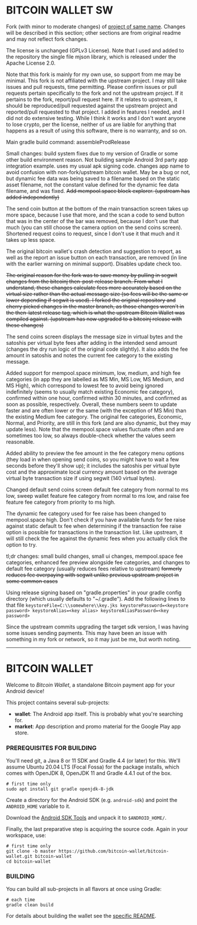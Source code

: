 # BITCOIN WALLET SW

Fork (with minor to moderate changes) of [project of same name](https://github.com/bitcoin-wallet/bitcoin-wallet).
Changes will be described in this section; other sections are from original readme and may not reflect fork changes.

The license is unchanged (GPLv3 License). Note that I used and added to the repository the single file mjson library,
which is released under the Apache License 2.0.

Note that this fork is mainly for my own use, so support from me may be minimal. This fork is not affiliated with the upstream
project. I may still take issues and pull requests, time permitting. Please confirm issues or pull requests pertain specifically
to the fork and not the upstream project. If it pertains to the fork, report/pull request here. If it relates to upstream, it
should be reproduced/pull requested against the upstream project and reported/pull requested to that project. I added in features
I needed, and I did not do extensive testing. While I think it works and I don't want anyone to lose crypto, per the license,
neither of us are liable for anything that happens as a result of using this software, there is no warranty, and so on.

Main gradle build command: assembleProdRelease

Small changes: build system fixes due to my version of Gradle or some other build environment reason. Not building sample
Android 3rd party app integration example. uses my usual apk signing code. changes app name to avoid confusion with non-fork/upstream
bitcoin wallet. May be a bug or not, but dynamic fee data was being saved to a filename based on the static asset filename,
not the constant value defined for the dynamic fee data filename, and was fixed. ~~Add mempool.space block explorer. (upstream has
added independently)~~

The send coin button at the bottom of the main transaction screen takes up more space, because I use that more, and the scan a code
to send button that was in the center of the bar was removed, because I don't use that much (you can still choose the camera option
on the send coins screen). Shortened request coins to request, since I don't use it that much and it takes up less space.

The original bitcoin wallet's crash detection and suggestion to report, as well as the report an issue button on each transaction,
are removed (in line with the earlier warning on minimal support). Disables update check too.

~~The original reason for the fork was to save money by pulling in segwit changes from the bitcoinj then-post-release branch.
From what I understand, these changes calculate fees more accurately based on the virtual size rather than the actual message size (so
fees will be the same or lower depending if segwit is used). I forked the original repository and cherry picked changes in the master
branch, as those changes weren't in the then-latest release tag, which is what the upstream Bitcoin Wallet was compiled against. (upstream
has now upgraded to a bitcoinj release with these changes)~~

The send coins screen displays the message size in virtual bytes and the satoshis per virtual byte fees after adding in the intended
send amount (changes the dry run logic of the original code slightly). It also adds the fee amount in satoshis and notes the current
fee category to the existing message.

Added support for mempool.space minimum, low, medium, and high fee categories (in app they are labelled as MS Min, MS Low,
MS Medium, and MS High), which correspond to lowest fee to avoid being ignored indefinitely (seems to usually match existing
Economic fee category), confirmed within one hour, confirmed within 30 minutes, and confirmed as soon as possible, respectively.
Overall, these numbers seem to update faster and are often lower or the same (with the exception of MS Min) than the existing
Medium fee category. The original fee categories, Economic, Normal, and Priority, are still in this fork (and are also dynamic, but they
may update less). Note that the mempool.space values fluctuate often and are sometimes too low, so always double-check whether the values seem reasonable.

Added ability to preview the fee amount in the fee category menu options (they load in when opening send coins, so you might have to wait
a few seconds before they'll show up); it includes the satoshis per virtual byte cost and the approximate local currency amount based on
the average virtual byte transaction size if using segwit (140 virtual bytes).

Changed default send coins screen default fee category from normal to ms low, sweep wallet feature fee category from normal to ms low, and
raise fee feature fee category from priority to ms high.

The dynamic fee category used for fee raise has been changed to mempool.space high. Don't check if you have available funds for fee raise against static default tx fee when determining if the transaction fee raise option is possible for transactions in the transaction list. Like upstream, it will still check the fee against the dynamic fees when you actually click the option to try.

tl;dr changes: small build changes, small ui changes, mempool.space fee categories, enhanced fee preview alongside fee categories, and
changes to default fee category (usually reduces fees relative to upstream) ~~formerly reduces fee overpaying with segwit unlike previous upstream project in some common cases~~

Using release signing based on "gradle.properties" in your gradle config directory (which usually defaults to "~/.gradle").
Add the following lines to that file `
keystoreFile=C:\\somewhere\\key.jks
keystorePassword=<keystore password>
keystoreAlias=<key alias>
keystoreAliasPassword=<key password>
`

Since the upstream commits upgrading the target sdk version, I was having some issues sending payments. This may have been an issue with
something in my fork or network, so it may just be me, but worth noting.

---

# BITCOIN WALLET

Welcome to _Bitcoin Wallet_, a standalone Bitcoin payment app for your Android device!

This project contains several sub-projects:

 * __wallet__:
     The Android app itself. This is probably what you're searching for.
 * __market__:
     App description and promo material for the Google Play app store.


### PREREQUISITES FOR BUILDING

You'll need git, a Java 8 or 11 SDK and Gradle 4.4 (or later) for this. We'll assume Ubuntu 20.04 LTS (Focal Fossa)
for the package installs, which comes with OpenJDK 8, OpenJDK 11 and Gradle 4.4.1 out of the box.

    # first time only
    sudo apt install git gradle openjdk-8-jdk

Create a directory for the Android SDK (e.g. `android-sdk`) and point the `ANDROID_HOME` variable to it.

Download the [Android SDK Tools](https://developer.android.com/studio/index.html#command-tools)
and unpack it to `$ANDROID_HOME/`.

Finally, the last preparative step is acquiring the source code. Again in your workspace, use:

    # first time only
    git clone -b master https://github.com/bitcoin-wallet/bitcoin-wallet.git bitcoin-wallet
    cd bitcoin-wallet


### BUILDING

You can build all sub-projects in all flavors at once using Gradle:

    # each time
    gradle clean build

For details about building the wallet see the [specific README](wallet/README.md).

